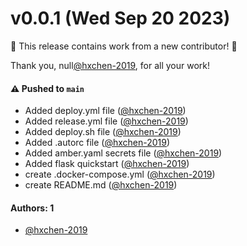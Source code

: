 # v0.0.1 (Wed Sep 20 2023)

:tada: This release contains work from a new contributor! :tada:

Thank you, null[@hxchen-2019](https://github.com/hxchen-2019), for all your work!

#### ⚠️ Pushed to `main`

- Added deploy.yml file ([@hxchen-2019](https://github.com/hxchen-2019))
- Added release.yml file ([@hxchen-2019](https://github.com/hxchen-2019))
- Added deploy.sh file ([@hxchen-2019](https://github.com/hxchen-2019))
- Added .autorc file ([@hxchen-2019](https://github.com/hxchen-2019))
- Added amber.yaml secrets file ([@hxchen-2019](https://github.com/hxchen-2019))
- Added flask quickstart ([@hxchen-2019](https://github.com/hxchen-2019))
- create .docker-compose.yml ([@hxchen-2019](https://github.com/hxchen-2019))
- create README.md ([@hxchen-2019](https://github.com/hxchen-2019))

#### Authors: 1

- [@hxchen-2019](https://github.com/hxchen-2019)

